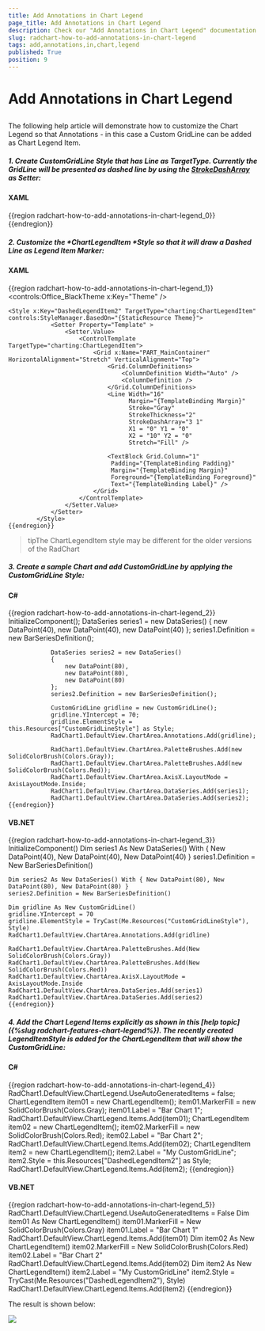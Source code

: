```yaml
---
title: Add Annotations in Chart Legend
page_title: Add Annotations in Chart Legend
description: Check our "Add Annotations in Chart Legend" documentation article for the RadChart WPF control.
slug: radchart-how-to-add-annotations-in-chart-legend
tags: add,annotations,in,chart,legend
published: True
position: 9
---
```


# Add Annotations in Chart Legend



## 

The following help article will demonstrate how to customize the Chart Legend so that Annotations - in this case a Custom GridLine can be added as Chart Legend Item.

##### 1. Create CustomGridLine Style that has Line as *TargetType*. Currently the GridLine will be presented as dashed line by using the [StrokeDashArray](http://msdn.microsoft.com/en-us/library/bb980148(v=vs.95).aspx) as Setter:

#### __XAML__

{{region radchart-how-to-add-annotations-in-chart-legend_0}}
	<Style x:Key="CustomGridLineStyle" TargetType="Line">
	<Setter Property="StrokeDashArray" Value="3,1" />
	<Setter Property="Stroke" Value="DarkBlue" />
	<Setter Property="StrokeThickness" Value="2" />
	</Style>
	{{endregion}}



##### 2. Customize the *ChartLegendItem *Style so that it will draw a Dashed Line as Legend Item Marker:

#### __XAML__

{{region radchart-how-to-add-annotations-in-chart-legend_1}}
	<controls:Office_BlackTheme x:Key="Theme" /> 
	
	<Style x:Key="DashedLegendItem2" TargetType="charting:ChartLegendItem" controls:StyleManager.BasedOn="{StaticResource Theme}">
	            <Setter Property="Template" >
	                <Setter.Value>
	                    <ControlTemplate TargetType="charting:ChartLegendItem">
	                        <Grid x:Name="PART_MainContainer" HorizontalAlignment="Stretch" VerticalAlignment="Top">
	                            <Grid.ColumnDefinitions>
	                                <ColumnDefinition Width="Auto" />
	                                <ColumnDefinition />
	                            </Grid.ColumnDefinitions>
	                            <Line Width="16"
	                                  Margin="{TemplateBinding Margin}" 
	                                  Stroke="Gray"
	                                  StrokeThickness="2" 
	                                  StrokeDashArray="3 1"
	                                  X1 = "0" Y1 = "0"
	                                  X2 = "10" Y2 = "0" 
	                                  Stretch="Fill" />
	
	                            <TextBlock Grid.Column="1"
	                             Padding="{TemplateBinding Padding}"
	                             Margin="{TemplateBinding Margin}"
	                             Foreground="{TemplateBinding Foreground}"
	                             Text="{TemplateBinding Label}" />
	                        </Grid>
	                    </ControlTemplate>
	                </Setter.Value>
	            </Setter>
	        </Style>
	{{endregion}}



>tipThe ChartLegendItem style may be different for the older versions of the RadChart

##### 3. Create a sample Chart and add CustomGridLine by applying the CustomGridLine Style:

#### __C#__

{{region radchart-how-to-add-annotations-in-chart-legend_2}}
	InitializeComponent();
	            DataSeries series1 = new DataSeries()
	            {
	                new DataPoint(40), 
	                new DataPoint(40), 
	                new DataPoint(40) 
	            };
	            series1.Definition = new BarSeriesDefinition();
	
	            DataSeries series2 = new DataSeries()
	            {
	                new DataPoint(80), 
	                new DataPoint(80), 
	                new DataPoint(80) 
	            };
	            series2.Definition = new BarSeriesDefinition();
	
	            CustomGridLine gridline = new CustomGridLine();
	            gridline.YIntercept = 70;
	            gridline.ElementStyle = this.Resources["CustomGridLineStyle"] as Style; 
	            RadChart1.DefaultView.ChartArea.Annotations.Add(gridline);
	
	            RadChart1.DefaultView.ChartArea.PaletteBrushes.Add(new SolidColorBrush(Colors.Gray));
	            RadChart1.DefaultView.ChartArea.PaletteBrushes.Add(new SolidColorBrush(Colors.Red));
	            RadChart1.DefaultView.ChartArea.AxisX.LayoutMode = AxisLayoutMode.Inside;
	            RadChart1.DefaultView.ChartArea.DataSeries.Add(series1);
	            RadChart1.DefaultView.ChartArea.DataSeries.Add(series2);
	{{endregion}}



#### __VB.NET__

{{region radchart-how-to-add-annotations-in-chart-legend_3}}
	InitializeComponent()
	Dim series1 As New DataSeries() With { New DataPoint(40), New DataPoint(40), New DataPoint(40) }
	series1.Definition = New BarSeriesDefinition()
	
	Dim series2 As New DataSeries() With { New DataPoint(80), New DataPoint(80), New DataPoint(80) }
	series2.Definition = New BarSeriesDefinition()
	
	Dim gridline As New CustomGridLine()
	gridline.YIntercept = 70
	gridline.ElementStyle = TryCast(Me.Resources("CustomGridLineStyle"), Style)
	RadChart1.DefaultView.ChartArea.Annotations.Add(gridline)
	
	RadChart1.DefaultView.ChartArea.PaletteBrushes.Add(New SolidColorBrush(Colors.Gray))
	RadChart1.DefaultView.ChartArea.PaletteBrushes.Add(New SolidColorBrush(Colors.Red))
	RadChart1.DefaultView.ChartArea.AxisX.LayoutMode = AxisLayoutMode.Inside
	RadChart1.DefaultView.ChartArea.DataSeries.Add(series1)
	RadChart1.DefaultView.ChartArea.DataSeries.Add(series2)
	{{endregion}}



##### 4. Add the Chart Legend Items explicitly as shown in this [help topic]({%slug radchart-features-chart-legend%}). The recently created LegendItemStyle is added for the ChartLegendItem that will show the CustomGridLine:

#### __C#__

{{region radchart-how-to-add-annotations-in-chart-legend_4}}
	RadChart1.DefaultView.ChartLegend.UseAutoGeneratedItems = false;
	ChartLegendItem item01 = new ChartLegendItem();
	item01.MarkerFill = new SolidColorBrush(Colors.Gray);
	item01.Label = "Bar Chart 1";
	RadChart1.DefaultView.ChartLegend.Items.Add(item01);
	ChartLegendItem item02 = new ChartLegendItem();
	item02.MarkerFill = new SolidColorBrush(Colors.Red);
	item02.Label = "Bar Chart 2";
	RadChart1.DefaultView.ChartLegend.Items.Add(item02);
	ChartLegendItem item2 = new ChartLegendItem();
	item2.Label = "My CustomGridLine";
	item2.Style = this.Resources["DashedLegendItem2"] as Style;
	RadChart1.DefaultView.ChartLegend.Items.Add(item2);
	{{endregion}}



#### __VB.NET__

{{region radchart-how-to-add-annotations-in-chart-legend_5}}
	RadChart1.DefaultView.ChartLegend.UseAutoGeneratedItems = False
	                  Dim item01 As New ChartLegendItem()
	                  item01.MarkerFill = New SolidColorBrush(Colors.Gray)
	                  item01.Label = "Bar Chart 1"
	                  RadChart1.DefaultView.ChartLegend.Items.Add(item01)
	                  Dim item02 As New ChartLegendItem()
	                  item02.MarkerFill = New SolidColorBrush(Colors.Red)
	                  item02.Label = "Bar Chart 2"
	                  RadChart1.DefaultView.ChartLegend.Items.Add(item02)
	                  Dim item2 As New ChartLegendItem()
	                  item2.Label = "My CustomGridLine"
	                  item2.Style = TryCast(Me.Resources("DashedLegendItem2"), Style)
	                  RadChart1.DefaultView.ChartLegend.Items.Add(item2)
	{{endregion}}



The result is shown below:

![](images/RadChart_HowToAnnotationInLegend.PNG)


